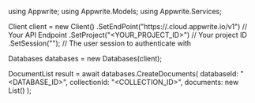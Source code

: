 using Appwrite;
using Appwrite.Models;
using Appwrite.Services;

Client client = new Client()
    .SetEndPoint("https://<REGION>.cloud.appwrite.io/v1") // Your API Endpoint
    .SetProject("<YOUR_PROJECT_ID>") // Your project ID
    .SetSession(""); // The user session to authenticate with

Databases databases = new Databases(client);

DocumentList result = await databases.CreateDocuments(
    databaseId: "<DATABASE_ID>",
    collectionId: "<COLLECTION_ID>",
    documents: new List<object>()
);